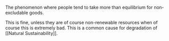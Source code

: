 The phenomenon where people tend to take more than equilibrium for non-excludable goods.

This is fine, unless they are of course non-renewable resources when of course this is extremely bad. This is a common cause for degradation of [[Natural Sustainability]].
